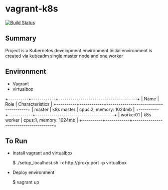 # vagrant-k8s

[![Build Status](https://travis-ci.com/dlux/vagrant-k8s-aio.svg?branch=master)](https://travis-ci.com/dlux/vagrant-k8s-aio)

## Summary

Project is a Kubernetes development environment
Initial environment is created via kubeadm single master node and one worker

## Environment

- Vagrant
- virtualbox

+----------+------------+---------------------------------------+
| Name     | Role       |  Characteristics                      |
+----------+------------+---------------------------------------+
| master   | k8s master | cpus:2, memory: 1024mb                |
+----------+------------+---------------------------------------+
| worker01 | k8s worker | cpus:1, memory: 1024mb                |
+----------+------------+---------------------------------------+

## To Run

- Install vagrant and virtualbox

    $ ./setup_localhost.sh -x http://proxy:port -p virtualbox

- Deploy environment

    $ vagrant up

